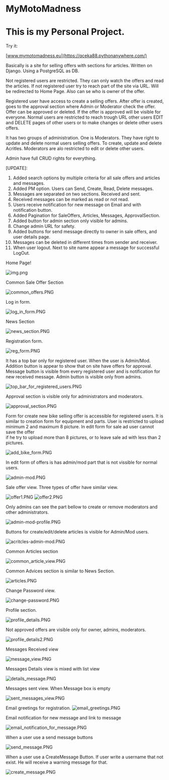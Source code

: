 # MyMotoMadness
 

# This is my Personal Project.





Try it:

[www.mymotomadness.eu](https://qceka88.pythonanywhere.com/)



Basically is a site for selling offers with sections for articles. Written on Django. Using a PostgreSQL as DB.

Not registered users are restricted. They can only watch the offers and read the articles.
If not registered user try to reach part of the site via URL. Will be redirected to Home Page.
Also can se who is owner of the offer.

Registered user have access to create a selling offers. After offer is created, goes to the approval section 
where Admin or Moderator check the offer. Offer can be approved or deleted. 
If the offer is approved will be visible for everyone. Normal users are restricted to reach trough URL
other users EDIT and DELETE pages of other users or to make changes or delete other users offers. 

It has two groups of administration. One is Moderators. 
They have right to update and delete normal users selling offers. To create, update and delete Acritles.
Moderators are alo restricted to edit or delete other users.


Admin have full CRUD rights for everything.

[UPDATE]:

1. Added search options by multiple criteria for all sale offers and articles and messages.
2. Added PM option. Users can Send, Create, Read, Delete messages.
3. Messages are separated on two sections. Received and sent.
4. Received messages can be marked as read or not read.
5. Users receive notification for new message on Email and with  notification button.
6. Added Pagination for SaleOffers, Articles, Messages, ApprovalSection.
7. Added button for admin section only visible for admins.
8. Change admin URL for safety. 
9. Added buttons for send message directly to owner in sale offers, and user details page.
10. Messages can be deleted in different times from sender  and receiver.
11. When user logout. Next to site name appear a message for successful LogOut.


Home Page!

![img.png](readme_images/img.png)

Common Sale Offer Section

![common_offers.PNG](readme_images%2Fcommon_offers.PNG)

Log in form.

![log_in_form.PNG](readme_images%2Flog_in_form.PNG)

News Section

![news_section.PNG](readme_images%2Fnews_section.PNG)


Registration form.

![reg_form.PNG](readme_images%2Freg_form.PNG)

It has a top bar only for registered user. When the user is Admin/Mod.
Addition button is appear to show that on site have offers for approval.
Message button is visible from every registered user and is notification for new received message.  Admin button is visible
only from admins.

![top_bar_for_registered_users.PNG](readme_images%2Ftop_bar_for_registered_users.PNG)

Approval section is visible only for administrators and moderators.

![approval_section.PNG](readme_images%2Fapproval_section.PNG)


Form for create new bike selling offer is accessible for registered users.
It is similar to creation form for equipment and parts.
User is restricted to upload minimum 2 and maximum 8 picture.
In edit form for sale ad user cannot save the offer  
if he try to upload more than 8 pictures, or to leave sale ad with less than 2 pictures.

![add_bike_form.PNG](readme_images%2Fadd_bike_form.PNG)

In edit form of offers is has admin/mod part that is not vissible for normal users.

![admin-mod.PNG](readme_images%2Fadmin-mod.PNG)

Sale offer view. Three types of offer have similar view.

![offer1.PNG](readme_images%2Foffer1.PNG)
![offer2.PNG](readme_images%2Foffer2.PNG)


Only admins can see the part bellow to create or remove moderators and other administrators.

![admin-mod-profile.PNG](readme_images%2Fadmin-mod-profile.PNG)

Buttons for create/edit/delete articles is visible for Admin/Mod users.

![acritcles-admin-mod.PNG](readme_images%2Facritcles-admin-mod.PNG)

Common Articles section

![common_article_view.PNG](readme_images%2Fcommon_article_view.PNG)

Common Advices section is similar to News Section.

![articles.PNG](readme_images%2Farticles.PNG)

Change Password view.

![change-password.PNG](readme_images%2Fchange-password.PNG)


Profile section.

![profile_details.PNG](readme_images%2Fprofile_details.PNG)

Not approved offers are visible only for owner, admins, moderators.

![profile_details2.PNG](readme_images%2Fprofile_details2.PNG)

Messages Received view

![message_view.PNG](readme_images%2Fmessage_view.PNG)

Messages Details view is mixed with list view

![details_message.PNG](readme_images%2Fdetails_message.PNG)

Messages sent  view. When Message box is empty

![sent_messages_view.PNG](readme_images%2Fsent_messages_view.PNG)

Email greetings for registration.
![email_greetings.PNG](readme_images%2Femail_greetings.PNG)

Email notification for new message and link to message

![email_notification_for_message.PNG](readme_images%2Femail_notification_for_message.PNG)

When a user use a send message buttons

![send_message.PNG](readme_images%2Fsend_message.PNG)

When a user use a CreateMessage Button. If user write a username that not exist. He will receive a warning message for that.

![create_message.PNG](readme_images%2Fcreate_message.PNG)
